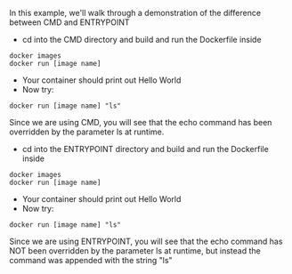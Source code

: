 In this example, we'll walk through a demonstration of the difference between CMD and ENTRYPOINT

* cd into the CMD directory and build and run the Dockerfile inside

``` docker build .
docker images 
docker run [image name] 
```

* Your container should print out Hello World
* Now try:

```
docker run [image name] "ls"
```

Since we are using CMD, you will see that the echo command has been overridden by the parameter ls at runtime.


* cd into the ENTRYPOINT directory and build and run the Dockerfile inside

``` docker build .
docker images 
docker run [image name] 
```

* Your container should print out Hello World
* Now try:

```
docker run [image name] "ls"
```

Since we are using ENTRYPOINT, you will see that the echo command has NOT been overridden by the parameter ls at runtime, but instead the command was appended with the string "ls"
